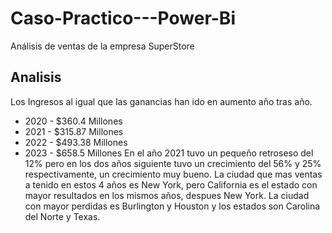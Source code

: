 # Caso-Practico---Power-Bi
Análisis de ventas de la empresa SuperStore

## Analisis 

Los Ingresos al igual que las ganancias han ido en aumento año tras año.
* 2020 - $360.4 Millones
* 2021 - $315.87 Millones
* 2022 - $493.38 Millones
* 2023 - $658.5 Millones
En el año 2021 tuvo un pequeño retroseso del 12% pero en los dos años siguiente tuvo un crecimiento del 56% y 25% respectivamente, un crecimiento muy bueno.
La ciudad que mas ventas a tenido en estos 4 años es New York, pero California es el estado con mayor resultados en los mismos años, despues New York.
La ciudad con mayor perdidas es Burlington y Houston y los estados son Carolina del Norte y Texas.


